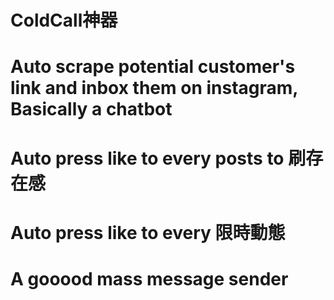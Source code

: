 # ColdCall神器
 
# Auto scrape potential customer's link and inbox them on instagram, Basically a chatbot
# Auto press like to every posts to 刷存在感
# Auto press like to every 限時動態
# A gooood mass message sender
